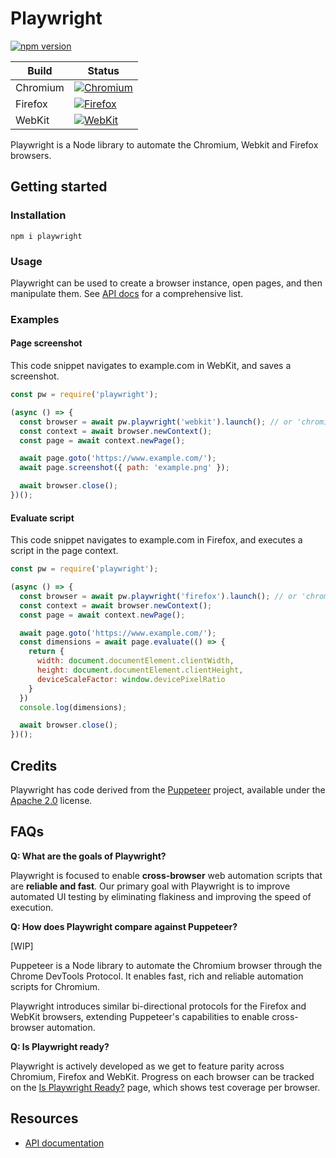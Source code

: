 # Playwright

[![npm version](https://badge.fury.io/js/playwright.svg)](https://www.npmjs.com/package/playwright)

| Build | Status |
|-------|--------|
| Chromium | [![Chromium](https://img.shields.io/github/workflow/status/microsoft/playwright/Chromium%20Tests)](https://github.com/microsoft/playwright/actions?query=workflow%3A%22Chromium+Tests%22) |
| Firefox | [![Firefox](https://img.shields.io/github/workflow/status/microsoft/playwright/Firefox%20Tests)](https://github.com/microsoft/playwright/actions?query=workflow%3A%22Firefox+Tests%22) |
| WebKit | [![WebKit](https://img.shields.io/github/workflow/status/microsoft/playwright/WebKit%20Tests)](https://github.com/microsoft/playwright/actions?query=workflow%3A%22WebKit+Tests%22) |

Playwright is a Node library to automate the Chromium, Webkit and Firefox browsers.

## Getting started

### Installation

```
npm i playwright
```

### Usage

Playwright can be used to create a browser instance, open pages, and then manipulate them. See [API docs](https://github.com/microsoft/playwright/blob/master/docs/api.md) for a comprehensive list.

### Examples

#### Page screenshot 

This code snippet navigates to example.com in WebKit, and saves a screenshot.

```js
const pw = require('playwright');

(async () => {
  const browser = await pw.playwright('webkit').launch(); // or 'chromium', 'firefox'
  const context = await browser.newContext();
  const page = await context.newPage();

  await page.goto('https://www.example.com/');
  await page.screenshot({ path: 'example.png' });

  await browser.close();
})();
```

#### Evaluate script

This code snippet navigates to example.com in Firefox, and executes a script in the page context.

```js
const pw = require('playwright');

(async () => {
  const browser = await pw.playwright('firefox').launch(); // or 'chromium', 'webkit'
  const context = await browser.newContext();
  const page = await context.newPage();

  await page.goto('https://www.example.com/');
  const dimensions = await page.evaluate(() => {
    return {
      width: document.documentElement.clientWidth,
      height: document.documentElement.clientHeight,
      deviceScaleFactor: window.devicePixelRatio
    }
  })
  console.log(dimensions);

  await browser.close();
})();
```

## Credits

Playwright has code derived from the [Puppeteer](https://github.com/puppeteer/puppeteer) project, available under the [Apache 2.0](https://github.com/puppeteer/puppeteer/blob/master/LICENSE) license.

## FAQs

**Q: What are the goals of Playwright?**

Playwright is focused to enable **cross-browser** web automation scripts that are **reliable and fast**. Our primary goal with Playwright is to improve automated UI testing by eliminating flakiness and improving the speed of execution.

**Q: How does Playwright compare against Puppeteer?**

[WIP]

Puppeteer is a Node library to automate the Chromium browser through the Chrome DevTools Protocol. It enables fast, rich and reliable automation scripts for Chromium.

Playwright introduces similar bi-directional protocols for the Firefox and WebKit browsers, extending Puppeteer's capabilities to enable cross-browser automation.

**Q: Is Playwright ready?**

Playwright is actively developed as we get to feature parity across Chromium, Firefox and WebKit. Progress on each browser can be tracked on the [Is Playwright Ready?](https://aslushnikov.github.io/isplaywrightready/) page, which shows test coverage per browser.

## Resources

* [API documentation](https://github.com/microsoft/playwright/blob/master/docs/api.md)

